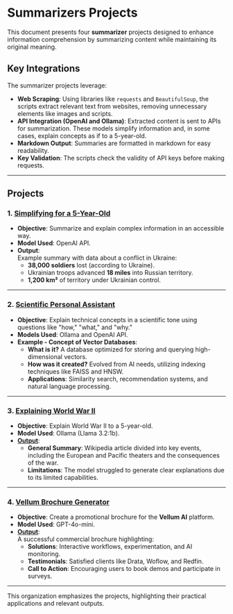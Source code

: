 # Summarizers Projects  

This document presents four **summarizer** projects designed to enhance information comprehension by summarizing content while maintaining its original meaning.  

## Key Integrations  
The summarizer projects leverage:  
- **Web Scraping**: Using libraries like `requests` and `BeautifulSoup`, the scripts extract relevant text from websites, removing unnecessary elements like images and scripts.  
- **API Integration (OpenAI and Ollama)**: Extracted content is sent to APIs for summarization. These models simplify information and, in some cases, explain concepts as if to a 5-year-old.  
- **Markdown Output**: Summaries are formatted in markdown for easy readability.  
- **Key Validation**: The scripts check the validity of API keys before making requests.  

---

## Projects  

### 1. [Simplifying for a 5-Year-Old](https://github.com/arielabade/llmEngineering/blob/main/summarizers/outputs/output0.md)  
- **Objective**: Summarize and explain complex information in an accessible way.  
- **Model Used**: OpenAI API.  
- **Output**:  
  Example summary with data about a conflict in Ukraine:  
  - **38,000 soldiers** lost (according to Ukraine).  
  - Ukrainian troops advanced **18 miles** into Russian territory.  
  - **1,200 km²** of territory under Ukrainian control.  

---

### 2. [Scientific Personal Assistant](https://github.com/arielabade/llmEngineering/blob/main/summarizers/outputs/output01.md)  
- **Objective**: Explain technical concepts in a scientific tone using questions like "how," "what," and "why."  
- **Models Used**: Ollama and OpenAI API.  
- **Example - Concept of Vector Databases**:  
  - **What is it?** A database optimized for storing and querying high-dimensional vectors.  
  - **How was it created?** Evolved from AI needs, utilizing indexing techniques like FAISS and HNSW.  
  - **Applications**: Similarity search, recommendation systems, and natural language processing.  

---

### 3. [Explaining World War II](https://github.com/arielabade/llmEngineering/blob/main/summarizers/llmsAssistants/02summarizerOllama5YearOld.py)  
- **Objective**: Explain World War II to a 5-year-old.  
- **Model Used**: Ollama (Llama 3.2:1b).  
- **[Output](https://github.com/arielabade/llmEngineering/blob/main/summarizers/outputs/output02.md)**:  
  - **General Summary**: Wikipedia article divided into key events, including the European and Pacific theaters and the consequences of the war.  
  - **Limitations**: The model struggled to generate clear explanations due to its limited capabilities.  


---

### 4. [Vellum Brochure Generator](https://github.com/arielabade/llmEngineering/blob/main/summarizers/llmsAssistants/03vellumBrochureGenerator.py)  
- **Objective**: Create a promotional brochure for the **Vellum AI** platform.  
- **Model Used**: GPT-4o-mini.  
- **[Output](https://github.com/arielabade/llmEngineering/blob/main/summarizers/outputs/output03.md)**:  
  A successful commercial brochure highlighting:  
  - **Solutions**: Interactive workflows, experimentation, and AI monitoring.  
  - **Testimonials**: Satisfied clients like Drata, Woflow, and Redfin.  
  - **Call to Action**: Encouraging users to book demos and participate in surveys.  

---

This organization emphasizes the projects, highlighting their practical applications and relevant outputs.

